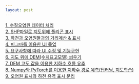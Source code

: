 ```yaml
---
layout: post
--- 
```


<a href="/board/water/water1">1. 수질오염원 데이터 처리</a><br>
<a href="/board/water/water2">2. SHP파일로 지도위에 폴리곤 표시</a><br>
<a href="/board/water/water3">3. 하천과 오염원들과의 거리계산 & 표시</a><br>
<a href="/board/water/water4">4. 피그마를 이용한 UI 목업</a><br>
<a href="/board/water/water5">5. 요구사항에 따라 UI 수정 및 기능구현</a><br>
<a href="/board/water/water6">6. 지도 위에 DEM(수치표고모델) 씌우기</a><br>
<a href="/board/water/water7">7. DEM 고도 값을 이용한 지하수 흐름 유추</a><br>
<a href="/board/water/water8">8. Numpy와 PyTorch를 이용한 지하수 경로 예측(딥러닝, 지도학습)</a><br>
<a href="/board/water/water9">9. 오염원 표시와 하천 유역 표시 분리</a><br>

